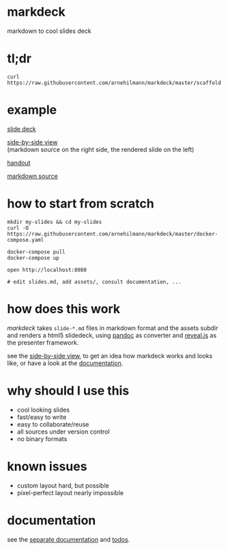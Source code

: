 # markdeck

markdown to cool slides deck

# tl;dr
```
curl https://raw.githubusercontent.com/arnehilmann/markdeck/master/scaffold|bash
```


# example

[slide deck](https://arnehilmann.github.io/markdeck/showcase/)

[side-by-side view](https://arnehilmann.github.io/markdeck/showcase/explain.html)<br/>
(markdown source on the right side, the rendered slide on the left)

[handout](https://arnehilmann.github.io/markdeck/showcase/markdeck-example.pdf)

[markdown source](https://raw.githubusercontent.com/arnehilmann/markdeck/master/example/showcase/slides.md)


# how to start from scratch

```
mkdir my-slides && cd my-slides
curl -O https://raw.githubusercontent.com/arnehilmann/markdeck/master/docker-compose.yaml
```

```
docker-compose pull
docker-compose up
```

```
open http://localhost:8080
```

```
# edit slides.md, add assets/, consult documentation, ...
```


# how does this work

*markdeck* takes ```slide-*.md``` files in markdown format
and the assets subdir
and renders a html5 slidedeck, using [pandoc](http://pandoc.org) as converter
and [reveal.js](http://lab.hakim.se/reveal-js/) as the presenter framework.

see the
[side-by-side view](https://arnehilmann.github.io/markdeck/showcase/explain.html),
to get an idea how markdeck works and looks like, or have a look
at the [documentation](DOCUMENTATION.md).


# why should I use this

* cool looking slides
* fast/easy to write
* easy to collaborate/reuse
* all sources under version control
* no binary formats


# known issues

* custom layout hard, but possible
* pixel-perfect layout nearly impossible


# documentation

see the [separate documentation](DOCUMENTATION.md) and [todos](TODOS.md).
